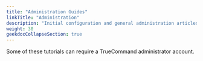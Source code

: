 ```yaml
---
title: "Administration Guides"
linkTitle: "Administration"
description: "Initial configuration and general administration articles."
weight: 30
geekdocCollapseSection: true
---
```


Some of these tutorials can require a TrueCommand administrator account.